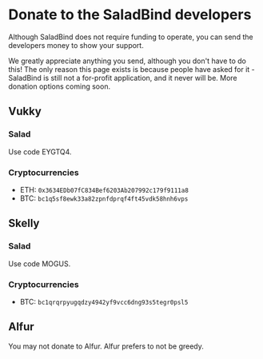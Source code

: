 # Donate to the SaladBind developers

Although SaladBind does not require funding to operate, you can send the developers money to show your support.

We greatly appreciate anything you send, although you don't have to do this! The only reason this page exists is because people have asked for it - SaladBind is still not a for-profit application, and it never will be. More donation options coming soon.

## Vukky

### Salad

Use code EYGTQ4.

### Cryptocurrencies

* ETH: `0x3634EDb07fC834Bef6203Ab207992c179f9111a8`
* BTC: `bc1q5sf8ewk33a82zpnfdprqf4ft45vdk58hnh6vps`

## Skelly

### Salad

Use code MOGUS.

### Cryptocurrencies

* BTC: `bc1qrqrpyugqdzy4942yf9vcc6dng93s5tegr0psl5`

## Alfur

You may not donate to Alfur. Alfur prefers to not be greedy.
